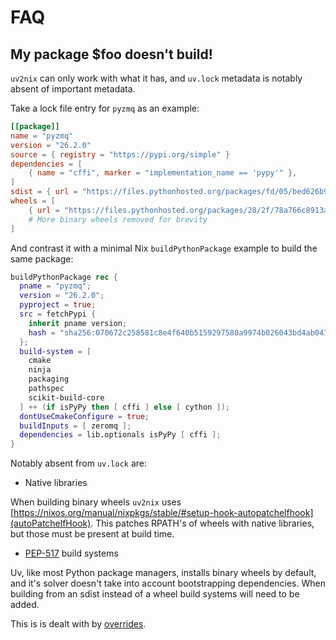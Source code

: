 # FAQ

## My package $foo doesn't build!

`uv2nix` can only work with what it has, and `uv.lock` metadata is notably absent of important metadata.

Take a lock file entry for `pyzmq` as an example:
``` toml
[[package]]
name = "pyzmq"
version = "26.2.0"
source = { registry = "https://pypi.org/simple" }
dependencies = [
    { name = "cffi", marker = "implementation_name == 'pypy'" },
]
sdist = { url = "https://files.pythonhosted.org/packages/fd/05/bed626b9f7bb2322cdbbf7b4bd8f54b1b617b0d2ab2d3547d6e39428a48e/pyzmq-26.2.0.tar.gz", hash = "sha256:070672c258581c8e4f640b5159297580a9974b026043bd4ab0470be9ed324f1f", size = 271975 }
wheels = [
    { url = "https://files.pythonhosted.org/packages/28/2f/78a766c8913ad62b28581777ac4ede50c6d9f249d39c2963e279524a1bbe/pyzmq-26.2.0-cp312-cp312-macosx_10_15_universal2.whl", hash = "sha256:ded0fc7d90fe93ae0b18059930086c51e640cdd3baebdc783a695c77f123dcd9", size = 1343105 },
    # More binary wheels removed for brevity
]
```

And contrast it with a minimal Nix `buildPythonPackage` example to build the same package:
``` nix
buildPythonPackage rec {
  pname = "pyzmq";
  version = "26.2.0";
  pyproject = true;
  src = fetchPypi {
    inherit pname version;
    hash = "sha256:070672c258581c8e4f640b5159297580a9974b026043bd4ab0470be9ed324f1f";
  };
  build-system = [
    cmake
    ninja
    packaging
    pathspec
    scikit-build-core
  ] ++ (if isPyPy then [ cffi ] else [ cython ]);
  dontUseCmakeConfigure = true;
  buildInputs = [ zeromq ];
  dependencies = lib.optionals isPyPy [ cffi ];
}
```

Notably absent from `uv.lock` are:

- Native libraries

When building binary wheels `uv2nix` uses [https://nixos.org/manual/nixpkgs/stable/#setup-hook-autopatchelfhook](autoPatchelfHook).
This patches RPATH's of wheels with native libraries, but those must be present at build time.

- [PEP-517](https://peps.python.org/pep-0517/) build systems

Uv, like most Python package managers, installs binary wheels by default, and it's solver doesn't take into account bootstrapping dependencies.
When building from an sdist instead of a wheel build systems will need to be added.

This is is dealt with by [overrides](https://nixos.org/manual/nixpkgs/stable/#overriding-python-packages).
